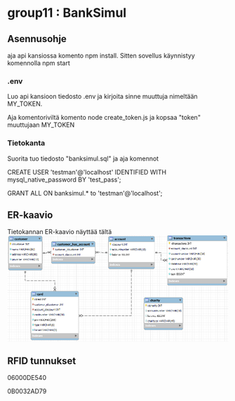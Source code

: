 

# group11 : BankSimul

## Asennusohje

 

aja api kansiossa komento npm install. Sitten sovellus käynnistyy komennolla npm start

 

### .env

 

Luo api kansioon tiedosto .env ja kirjoita sinne muuttuja nimeltään MY_TOKEN.

Aja komentoriviltä komento node create_token.js ja kopsaa "token" muuttujaan MY_TOKEN

 

### Tietokanta

 

Suorita tuo tiedosto "banksimul.sql" ja aja komennot <br>

CREATE USER 'testman'@'localhost' IDENTIFIED WITH mysql_native_password BY 'test_pass'; <br>

GRANT ALL ON banksimul.* to 'testman'@'localhost';

 

## ER-kaavio

 

Tietokannan ER-kaavio näyttää tältä <img src="documents/er-diagram-database.png">



## RFID tunnukset


06000DE540

0B0032AD79
